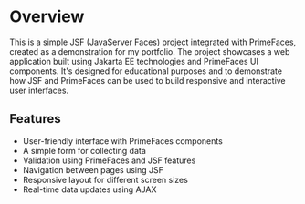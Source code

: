 # Overview

This is a simple JSF (JavaServer Faces) project integrated with PrimeFaces, created as a demonstration for my portfolio. The project showcases a web application built using Jakarta EE technologies and PrimeFaces UI components. It's designed for educational purposes and to demonstrate how JSF and PrimeFaces can be used to build responsive and interactive user interfaces.


## Features

- User-friendly interface with PrimeFaces components
- A simple form for collecting data
- Validation using PrimeFaces and JSF features
- Navigation between pages using JSF
- Responsive layout for different screen sizes
- Real-time data updates using AJAX


## 
